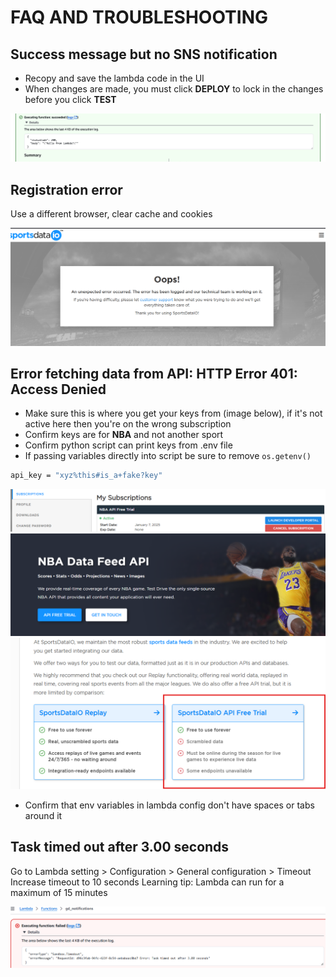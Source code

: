# FAQ AND TROUBLESHOOTING 

## Success message but no SNS notification
- Recopy and save the lambda code in the UI 
- When changes are made, you must click **DEPLOY** to lock in the changes before you click **TEST**

![alt text](image-5.png)


## Registration error
Use a different browser, clear cache and cookies

![alt text](image.png)

## Error fetching data from API: HTTP Error 401: Access Denied
- Make sure this is where you get your keys from (image below), if it's not active here then you're on the wrong subscription
- Confirm keys are for **NBA** and not another sport
- Confirm python script can print keys from .env file
- If passing variables directly into script be sure to remove `os.getenv()` 

```bash
api_key = "xyz%this#is_a+fake?key"
```

![alt text](image-1.png)
![alt text](image-4.png)
![alt text](image-3.png)

- Confirm that env variables in lambda config don't have spaces or tabs around it

## Task timed out after 3.00 seconds
Go to Lambda setting > Configuration > General configuration > Timeout <br>
Increase timeout to 10 seconds 
Learning tip: Lambda can run for a maximum of 15 minutes

![alt text](image-2.png)

